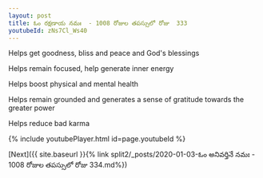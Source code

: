 ```yaml
---
layout: post
title: ఓం రక్షణాయ నమః  - 1008 రోజుల తపస్సులో రోజు  333
youtubeId: zNs7Cl_Ws40
---
```

 
 
Helps get goodness, bliss and peace and God's blessings
 
Helps remain focused, help generate inner energy 
 
Helps boost physical and mental health 
 
Helps remain grounded and generates a sense of gratitude towards the greater power 
 
Helps reduce bad karma
 
 
 
 


{% include youtubePlayer.html id=page.youtubeId %}
 
[Next]({{ site.baseurl }}{% link  split2/_posts/2020-01-03-ఓం అనివర్తినే నమః  - 1008 రోజుల తపస్సులో రోజు  334.md%})
 
